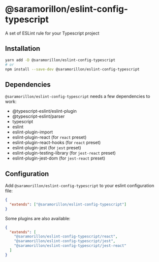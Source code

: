# @saramorillon/eslint-config-typescript

A set of ESLint rule for your Typescript project

## Installation

```bash
yarn add -D @saramorillon/eslint-config-typescript
# or
npm install --save-dev @saramorillon/eslint-config-typescript
```

## Dependencies

`@saramorillon/eslint-config-typescript` needs a few dependencies to work:

- @typescript-eslint/eslint-plugin
- @typescript-eslint/parser
- typescript
- eslint
- eslint-plugin-import
- eslint-plugin-react (for `react` preset)
- eslint-plugin-react-hooks (for `react` preset)
- eslint-plugin-jest (for `jest` preset)
- eslint-plugin-testing-library (for `jest-react` preset)
- eslint-plugin-jest-dom (for `jest-react` preset)

## Configuration

Add `@saramorillon/eslint-config-typescript` to your eslint configuration file:

```json
{
  "extends": ["@saramorillon/eslint-config-typescript"]
}
```

Some plugins are also available:

```json
{
  "extends": [
    "@saramorillon/eslint-config-typescript/react",
    "@saramorillon/eslint-config-typescript/jest",
    "@saramorillon/eslint-config-typescript/jest-react"
  ]
}
```
